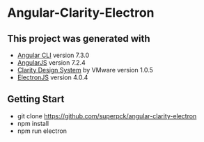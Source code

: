 # Angular-Clarity-Electron

## This project was generated with
- [Angular CLI](https://github.com/angular/angular-cli) version 7.3.0
- [AngularJS](https://angular.io/) version 7.2.4
- [Clarity Design System](https://vmware.github.io/clarity)  by VMware version 1.0.5
- [ElectronJS](https://github.com/electron/electron) version 4.0.4

## Getting Start
* git clone https://github.com/superpck/angular-clarity-electron
* npm install
* npm run electron
